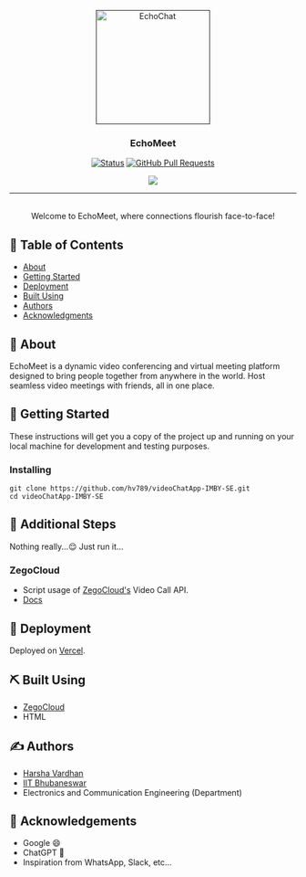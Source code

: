<p align="center">
  <a href="" rel="noopener">
 <img width=200px height=200px src="https://i.imgur.com/guMxWGg.png" alt="EchoChat"></a>
</p>

<h3 align="center">EchoMeet</h3>

<div align="center">

  [![Status](https://img.shields.io/badge/status-inactive-red)]()
  [![GitHub Pull Requests](https://img.shields.io/github/issues-pr/kylelobo/The-Documentation-Compendium.svg)](https://github.com/kylelobo/The-Documentation-Compendium/pulls)

</div>

<!--tech stack icons-->
<p align="center">
  <a href="https://skillicons.dev">
    <img src="https://skillicons.dev/icons?i=html,js,git,vscode,vercel&perline=14" />
  </a>
</p>

---

<p align="center">
    <br> 
  Welcome to EchoMeet, where connections flourish face-to-face!
</p>


## 📝 Table of Contents
- [About](#about)
- [Getting Started](#getting_started)
- [Deployment](#deployment)
- [Built Using](#built_using)
- [Authors](#authors)
- [Acknowledgments](#acknowledgement)

## 🧐 About <a name = "about"></a>
EchoMeet is a dynamic video conferencing and virtual meeting platform designed to bring people together from anywhere in the world. Host seamless video meetings with friends, all in one place.

## 🏁 Getting Started <a name = "getting_started"></a>
These instructions will get you a copy of the project up and running on your local machine for development and testing purposes.
### Installing

```
git clone https://github.com/hv789/videoChatApp-IMBY-SE.git
cd videoChatApp-IMBY-SE
```

## 🔧 Additional Steps

Nothing really...😌
Just run it...

### ZegoCloud
- Script usage of [ZegoCloud's](https://www.zegocloud.com/) Video Call API.
- [Docs](https://www.zegocloud.com/docs)

## 🚀 Deployment <a name = "deployment"></a>
Deployed on [Vercel](https://vercel.com/).

## ⛏️ Built Using <a name = "built_using"></a>
- [ZegoCloud](https://www.zegocloud.com/product/video-call)
- HTML

## ✍️ Authors <a name = "authors"></a>
- [Harsha Vardhan](https://hv789.vercel.app/)
- [IIT Bhubaneswar](https://www.iitbbs.ac.in/)
- Electronics and Communication Engineering (Department)

## 🎉 Acknowledgements <a name = "acknowledgement"></a>
- Google 😄
- ChatGPT 🤖
- Inspiration from WhatsApp, Slack, etc...
